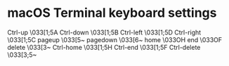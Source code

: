 macOS Terminal keyboard settings
================================

Ctrl-up     \033[1;5A
Ctrl-down   \033[1;5B
Ctrl-left   \033[1;5D
Ctrl-right  \033[1;5C
pageup      \033[5~
pagedown    \033[6~
home        \033OH
end         \033OF
delete      \033[3~
Ctrl-home   \033[1;5H
Ctrl-end    \033[1;5F
Ctrl-delete \033[3;5~

